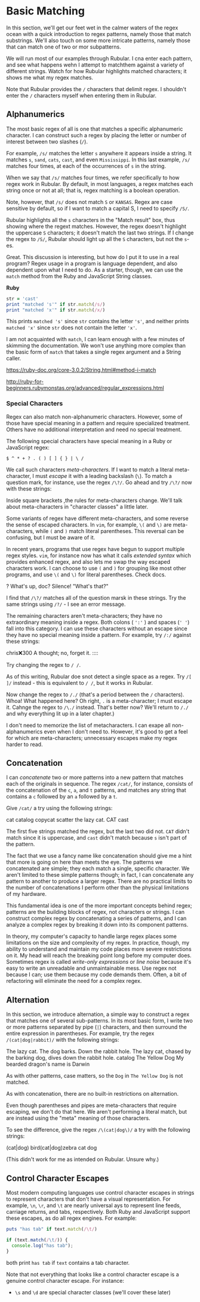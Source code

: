 # Basic Matching

In this section, we'll get our feet wet in the calmer waters of the regex ocean with a quick introduction to regex patterns, namely those that match substrings. We'll also touch on some more intricate patterns, namely those that can match one of two or mor subpatterns. 

We will run most of our examples through Rubular. I cna enter each pattern, and see what happens wehn I attempt to matchthem against a variety of different strings.  Watch for how Rubular highlights matched characters; it shows me what my regex matches. 

Note that Rubular provides the `/` characters that delimit regex. I shouldn't enter the `/` characters myself when entering them in Rubular. 

## Alphanumerics

The most basic regex of all is one that matches a specific alphanumeric character. I can construct such a regex by placing the letter or number of interest between two slashes (`/`).

For example, `/s/` matches the letter `s` anywhere it appears inside a string. It matches `s`, `sand`, `cats`, `cast`, and even `Mississippi`. In this last example, `/s/` matches four times, at each of the occurrences of `s` in the string.

When we say that `/s/` matches four times, we refer specifically to how regex work in Rubular. By default, in most languages, a regex matches each string once or not at all; that is, regex matching is a boolean operation. 

Note, however, that `/s/` does not match `S` or `KANSAS`. Regex are case sensitive by default, so if I want to match a capital S, I need to specify `/S/`.

Rubular highlights all the `s` characters in the "Match result" box, thus showing where the regext matches.  However, the regex doesn't highlight the uppercase `S` characters; it doesn't match the last two strings. If I change the regex to `/S/`, Rubular should light up all the `S` characters, but not the `s`-es.

Great. This discussion is interesting, but how do I put it to use in a real program? Regex usage in a program is language dependent, and also dependent upon what I need to do. As a starter, though, we can use the `match` method from the Ruby and JavaScript String classes.

**Ruby**

```Ruby
str = 'cast'
print "matched 's'" if str.match(/s/)
print "matched 'x'" if str.match(/x/)
```

This prints `matched 's'` since `str` contains the letter `'s'`, and neither prints `matched 'x'` since `str` does not contain the letter `'x'`.

I am not acquainted with `match`, I can learn enough with a few minutes of skimming the documentation. We won't use anything more complex than the basic form of `match` that takes a single regex argument and a String caller.

https://ruby-doc.org/core-3.0.2/String.html#method-i-match

http://ruby-for-beginners.rubymonstas.org/advanced/regular_expressions.html

### Special Characters

Regex can also match non-alphanumeric characters. However, some of those have special meaning in a pattern and require specialized treatment. Others have no additional interpretation and need no special treatment.

The following special characters have special meaning in a Ruby or JavaScript regex:

`$ ^ * + ? . ( ) [ ] { } | \ /`

We call such characters *meta-characters*. If I want to match a literal meta-character, I must *escape* it with a leading backslash (`\`). To match a question mark, for instance, use the regex `/\?/`. Go ahead and try `/\?/` now with these strings:

Inside square brackets ,the  rules for meta-characters change. We'll talk about meta-characters in "character classes" a little later.

Some variants of regex have different meta-characters, and some reverse the sense of escaped characters. In `vim`, for example, `\(` and `\)` are meta-characters, while `(` and `)` match literal parentheses. This reversal can be confusing, but I must be aware of it.

In recent years, programs that use regex have begun to support multiple regex styles.  `vim`, for instance now has what it calls *extended syntax* which provides enhanced regex, and also lets me swap the way escaped characters work. I can choose to use `(` and `)` for grouping like most other programs, and use `\(` and `\)` for literal parentheses.  Check docs.

?
What's up, doc?
Silence!
"What's that?"

 I find that `/\?/` matches all of the question marsk in these strings. Try the same strings using `/?/` - I see an error message.

 The remaining characters aren't meta-characters; they have no extraordinary meaning inside a regex.  Both colons ( `':'` ) and spaces (`' '`) fall into this category. I can use these characters without an escape since they have no special meaning inside a pattern. For example, try `/:/` against these strings:

 chris:x:300
A thought; no, forget it.
::::

Try changing the regex to `/ /`. 

As of this writing, Rubular doe snot detect a single space as a regex. Try `/[ ]/` instead - this is equivalent to `/ /`, but it works in Rubular.

Now change the regex to `/./` (that's a period between the `/` characters). Whoa! What happened here? Oh right, `.` is a meta-character; I must escape it. Cahnge the regex to `/\./` instead. That's better now? We'll return to `/./` and why everything lit up in a later chapter.)

I don't need to memorize the list of metacharacters. I can exape all non-alphanumerics even when I don't need to.  However, it's good to get a feel for which are meta-characters; unnecessary escapes make my regex harder to read. 

## Concatenation

I can *concatenate* two or more patterns into a new pattern that matches each of the originals in sequence. The regex `/cat/`, for instance, consists of the concatenation of the `c`, `a`, and `t` patterns, and matches any string that contains a `c` followed by an `a` followed by a `t`.

Give `/cat/` a try using the following strings:

cat
catalog
copycat
scatter
the lazy cat.
CAT
cast

The first five strings matched the regex, but the last two did not.  `CAT` didn't match since it is uppercase, and `cast` didn't match because `s` isn't part of the pattern.

The fact that we use a fancy name like concatenation should give me a hint that more is going on here than meets the eye. The patterns we concatenated are simple; they each match a single, specific character. We aren't limited to these simple patterns though; in fact, I can concatenate any pattern to another to produce a larger regex.  There are no practical limits to the number of concatenations I perform other than the physical limitations of my hardware.

This fundamental idea is one of the more important concepts behind regex; patterns are the building blocks of regex, not characters or strings.  I can construct complex regex by concatenating a series of patterns, and I can analyze a complex regex by breaking it down into its component patterns. 

In theory, my computer's capacity to handle large regex places some limitations on the size and complexity of my regex.  In practice, though, my ability to understand and maintain my code places more severe restrictions on it.  My head will reach the breaking point long before my computer does. Sometimes regex is called *write-only expressions* or *line noise* because it's easy to write an unreadable and unmaintainable mess.  Use regex not because I can; use them because my code demands them.  Often, a bit of refactoring will eliminate the need for a complex regex.  

## Alternation

In this section, we introduce alternation, a simple way to construct a regex that matches one of several sub-patterns. In its most basic form, I write two or more patterns separated by pipe (`|`) characters, and then surround the entire expression in parentheses. For example, try the regex `/(cat|dog|rabbit)/` with the following strings:

The lazy cat.
The dog barks.
Down the rabbit hole.
The lazy cat, chased by the barking dog,
dives down the rabbit hole.
catalog
The Yellow Dog
My bearded dragon's name is Darwin

As with other patterns, case matters, so the `Dog` in `The Yellow Dog` is not matched.

As with concatenation, there are no built-in restrictions on alternation.

Even though parentheses and pipes are meta-characters that require escaping, we don't do that here. We aren't performing a literal match, but are instead using the "meta" meaning of those characters.

To see the difference, give the regex `/\(cat|dog\)/` a try with the following strings:

(cat|dog)
bird(cat|dog)zebra
cat
dog

(This didn't work for me as intended on Rubular. Unsure why.)

## Control Character Escapes

Most modern computing languages use control character escapes in strings to represent characters that don't have a visual representation. For example, `\n`, `\r`, and `\t` are nearly universal ays to represent line feeds, carriage returns, and tabs, respectively.  Both Ruby and JavaScript support these escapes, as do all regex engines.  For example:

```Ruby
puts "has tab" if text.match(/\t/)
```

```JavaScript
if (text.match(/\t/)) {
  console.log("has tab");
}
```

both print `has tab` if `text` contains a tab character.

Note that not everything that looks like a control character escape is a genuine control character escape. For instance:

- `\s` and `\d` are special character classes (we'll cover these later)